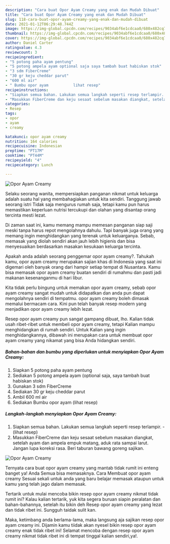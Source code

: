 ```yaml
---
description: "Cara buat Opor Ayam Creamy yang enak dan Mudah Dibuat"
title: "Cara buat Opor Ayam Creamy yang enak dan Mudah Dibuat"
slug: 118-cara-buat-opor-ayam-creamy-yang-enak-dan-mudah-dibuat
date: 2021-01-12T06:29:48.744Z
image: https://img-global.cpcdn.com/recipes/9034abf6e1cdcaa0/680x482cq70/opor-ayam-creamy-foto-resep-utama.jpg
thumbnail: https://img-global.cpcdn.com/recipes/9034abf6e1cdcaa0/680x482cq70/opor-ayam-creamy-foto-resep-utama.jpg
cover: https://img-global.cpcdn.com/recipes/9034abf6e1cdcaa0/680x482cq70/opor-ayam-creamy-foto-resep-utama.jpg
author: Daniel Carter
ratingvalue: 4.3
reviewcount: 3
recipeingredient:
- "5 potong paha ayam pentung"
- "5 potong ampela ayam optional saja saya tambah buat habiskan stok"
- "3 sdm FiberCreme"
- "30 gr keju cheddar parut"
- "600 ml air"
- " Bumbu opor ayam           lihat resep"
recipeinstructions:
- "Siapkan semua bahan. Lakukan semua langkah seperti resep terlampir.           (lihat resep)"
- "Masukkan FiberCreme dan keju sesaat sebelum masakan diangkat, setelah ayam dan ampela empuk matang, aduk rata sampai larut. Jangan lupa koreksi rasa. Beri taburan bawang goreng sajikan."
categories:
- Resep
tags:
- opor
- ayam
- creamy

katakunci: opor ayam creamy 
nutrition: 164 calories
recipecuisine: Indonesian
preptime: "PT17M"
cooktime: "PT44M"
recipeyield: "4"
recipecategory: Lunch

---
```



![Opor Ayam Creamy](https://img-global.cpcdn.com/recipes/9034abf6e1cdcaa0/680x482cq70/opor-ayam-creamy-foto-resep-utama.jpg)

Selaku seorang wanita, mempersiapkan panganan nikmat untuk keluarga adalah suatu hal yang membahagiakan untuk kita sendiri. Tanggung jawab seorang istri Tidak saja mengurus rumah saja, tetapi kamu pun harus memastikan keperluan nutrisi tercukupi dan olahan yang disantap orang tercinta mesti lezat.

Di zaman  saat ini, kamu memang mampu memesan panganan siap saji meski tanpa harus repot mengolahnya dahulu. Tapi banyak juga orang yang memang ingin menghidangkan yang terenak untuk keluarganya. Sebab, memasak yang diolah sendiri akan jauh lebih higienis dan bisa menyesuaikan berdasarkan masakan kesukaan keluarga tercinta. 



Apakah anda adalah seorang penggemar opor ayam creamy?. Tahukah kamu, opor ayam creamy merupakan sajian khas di Indonesia yang saat ini digemari oleh banyak orang dari hampir setiap tempat di Nusantara. Kamu bisa memasak opor ayam creamy buatan sendiri di rumahmu dan pasti jadi makanan kesenanganmu di hari libur.

Kita tidak perlu bingung untuk memakan opor ayam creamy, sebab opor ayam creamy sangat mudah untuk didapatkan dan anda pun dapat mengolahnya sendiri di tempatmu. opor ayam creamy boleh dimasak memalui bermacam cara. Kini pun telah banyak resep modern yang menjadikan opor ayam creamy lebih lezat.

Resep opor ayam creamy pun sangat gampang dibuat, lho. Kalian tidak usah ribet-ribet untuk membeli opor ayam creamy, tetapi Kalian mampu menghidangkan di rumah sendiri. Untuk Kalian yang ingin menghidangkannya, dibawah ini merupakan cara untuk membuat opor ayam creamy yang nikamat yang bisa Anda hidangkan sendiri.

<!--inarticleads1-->

##### Bahan-bahan dan bumbu yang diperlukan untuk menyiapkan Opor Ayam Creamy:

1. Siapkan 5 potong paha ayam pentung
1. Sediakan 5 potong ampela ayam (optional saja, saya tambah buat habiskan stok)
1. Gunakan 3 sdm FiberCreme
1. Sediakan 30 gr keju cheddar parut
1. Ambil 600 ml air
1. Sediakan  Bumbu opor ayam           (lihat resep)




<!--inarticleads2-->

##### Langkah-langkah menyiapkan Opor Ayam Creamy:

1. Siapkan semua bahan. Lakukan semua langkah seperti resep terlampir. -           (lihat resep)
1. Masukkan FiberCreme dan keju sesaat sebelum masakan diangkat, setelah ayam dan ampela empuk matang, aduk rata sampai larut. Jangan lupa koreksi rasa. Beri taburan bawang goreng sajikan.
<img src="https://img-global.cpcdn.com/steps/b0f7a0b885f3b881/160x128cq70/opor-ayam-creamy-langkah-memasak-2-foto.jpg" alt="Opor Ayam Creamy">



Ternyata cara buat opor ayam creamy yang mantab tidak rumit ini enteng banget ya! Anda Semua bisa memasaknya. Cara Membuat opor ayam creamy Sesuai sekali untuk anda yang baru belajar memasak ataupun untuk kamu yang telah jago dalam memasak.

Tertarik untuk mulai mencoba bikin resep opor ayam creamy nikmat tidak rumit ini? Kalau kalian tertarik, yuk kita segera buruan siapin peralatan dan bahan-bahannya, setelah itu bikin deh Resep opor ayam creamy yang lezat dan tidak ribet ini. Sungguh taidak sulit kan. 

Maka, ketimbang anda berlama-lama, maka langsung aja sajikan resep opor ayam creamy ini. Dijamin kamu tiidak akan nyesel bikin resep opor ayam creamy enak tidak ribet ini! Selamat mencoba dengan resep opor ayam creamy nikmat tidak ribet ini di tempat tinggal kalian sendiri,ya!.

